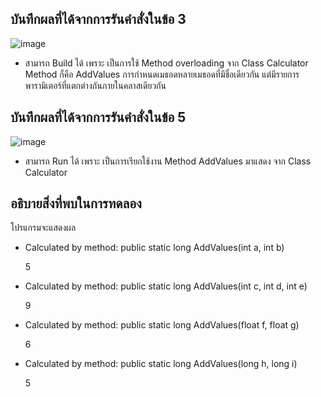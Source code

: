 ## บันทึกผลที่ได้จากการรันคำสั่งในข้อ 3

![image](https://github.com/Phetteepop/03376836-OOP-2566-Lab-11/assets/144197367/459a0a6f-74c8-4297-9f1d-467293b1b7ee)

- สามารถ Build ได้ เพราะ เป็นการใช้ Method overloading จาก Class Calculator Method ก็คือ AddValues การกำหนดเมธอดหลายเมธอดที่มีชื่อเดียวกัน แต่มีรายการพารามิเตอร์ที่แตกต่างกันภายในคลาสเดียวกัน 

## บันทึกผลที่ได้จากการรันคำสั่งในข้อ 5

![image](https://github.com/Phetteepop/03376836-OOP-2566-Lab-11/assets/144197367/1b640da0-c321-4107-a110-09c06b76070d)


- สามารถ Run ได้ เพราะ เป็นการเรียกใช้งาน Method AddValues มาแสดง จาก Class Calculator 

## อธิบายสิ่งที่พบในการทดลอง

โปรแกรมจะแสดงผล 

- Calculated by method: public static long AddValues(int a, int b)

    5
- Calculated by method: public static long AddValues(int c, int d, int e)

    9
- Calculated by method: public static long AddValues(float f, float g)

    6
- Calculated by method: public static long AddValues(long h, long i)

    5
